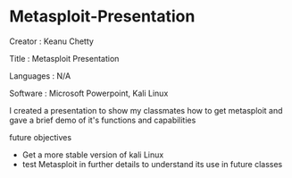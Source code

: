 # Metasploit-Presentation

Creator : Keanu Chetty

Title : Metasploit Presentation

Languages : N/A

Software : Microsoft Powerpoint, Kali Linux

I created a presentation to show my classmates how to get metasploit and gave a brief demo of it's functions and capabilities 

future objectives 
  - Get a more stable version of kali Linux 
  - test Metasploit in further details to understand its use in future classes
